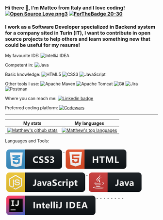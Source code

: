 ### Hi there 👋, I'm Matteo from Italy and I love coding! [![Open Source Love png3](https://badges.frapsoft.com/os/v3/open-source.png?v=103)](https://github.com/ellerbrock/open-source-badges/) [![ForTheBadge 20-30](http://ForTheBadge.com/images/badges/ages-20-30.svg)](http://ForTheBadge.com)

### I work as a Software Developer specialized in Backend system for a company sited in Turin (IT), I want to contribute in open source projects to help others and learn something new that could be useful for my resume!

My favourite IDE: ![IntelliJ IDEA](https://img.shields.io/badge/IntelliJIDEA-000000.svg?style=for-the-badge&logo=intellij-idea&logoColor=white)

Competent in: ![Java](https://img.shields.io/badge/java-%23ED8B00.svg?style=for-the-badge&logo=java&logoColor=white)

Basic knowledge: ![HTML5](https://img.shields.io/badge/html5-%23E34F26.svg?style=for-the-badge&logo=html5&logoColor=white)
                               ![CSS3](https://img.shields.io/badge/css3-%231572B6.svg?style=for-the-badge&logo=css3&logoColor=white)
                               ![JavaScript](https://img.shields.io/badge/javascript-%23323330.svg?style=for-the-badge&logo=javascript&logoColor=%23F7DF1E)
                               
Other tools I use: ![Apache Maven](https://img.shields.io/badge/Apache%20Maven-C71A36?style=for-the-badge&logo=Apache%20Maven&logoColor=white)
                   ![Apache Tomcat](https://img.shields.io/badge/apache%20tomcat-%23F8DC75.svg?style=for-the-badge&logo=apache-tomcat&logoColor=black)
                   ![Git](https://img.shields.io/badge/git-%23F05033.svg?style=for-the-badge&logo=git&logoColor=white)
                   ![Jira](https://img.shields.io/badge/jira-%230A0FFF.svg?style=for-the-badge&logo=jira&logoColor=white)
                   ![Postman](https://img.shields.io/badge/Postman-FF6C37?style=for-the-badge&logo=postman&logoColor=white)
                   
                   
Where you can reach me: [![Linkedin badge](https://img.shields.io/badge/linkedin-%230077B5.svg?style=for-the-badge&logo=linkedin&logoColor=white)](https://www.linkedin.com/in/matteo-inchingolo-9334b31a1/)
                   
Preferred coding platform: [![Codewars](https://img.shields.io/badge/Codewars-B1361E?style=for-the-badge&logo=Codewars&logoColor=white)](https://www.codewars.com/users/Matte997)

---

|My stats |My languages |
|---|---|
|[![Matthew's github stats](https://github-readme-stats.vercel.app/api?username=Matte997&theme=blue-green)](https://github.com/anuraghazra/github-readme-stats) |[![Matthew's top languages](https://github-readme-stats.vercel.app/api/top-langs/?username=Matte997&theme=blue-green)](https://github.com/anuraghazra/github-readme-stats) |

Languages and Tools:


 <a href="#">
    <img src="https://github.com/MikeCodesDotNET/ColoredBadges/blob/master/svg/dev/languages/css3.svg" alt=" badge css" style="vertical-align:top; margin:6px 4px">
  </a>  
 
 <a href="#">
  <img src="https://github.com/MikeCodesDotNET/ColoredBadges/blob/master/svg/dev/languages/html.svg" alt="badge html" style="vertical-align:top; margin:6px 4px">
  </a>

 <a href="#">
  <img src="https://github.com/MikeCodesDotNET/ColoredBadges/blob/master/svg/dev/languages/js.svg" alt="badge javascript" style="vertical-align:top; margin:6px 4px">
  </a>

 <a href="#">
  <img src="https://github.com/MikeCodesDotNET/ColoredBadges/blob/master/svg/dev/languages/java.svg" alt="badge java" style="vertical-align:top; margin:6px 4px">
  </a>

 <a href="#">
  <img src="https://github.com/MikeCodesDotNET/ColoredBadges/blob/master/svg/dev/tools/jetbrains_intellij.svg" alt="badge intellij" style="vertical-align:top; margin:6px 4px">
  </a>

 <a href="#">
  <img src="" alt="" style="vertical-align:top; margin:6px 4px">
  </a>

 <a href="#">
  <img src="" alt="" style="vertical-align:top; margin:6px 4px">
  </a>

 <a href="#">
  <img src="" alt="" style="vertical-align:top; margin:6px 4px">
  </a>

 <a href="#">
  <img src="" alt="" style="vertical-align:top; margin:6px 4px">
  </a>

 <a href="#">
  <img src="" alt="" style="vertical-align:top; margin:6px 4px">
  </a>

 <a href="#">
  <img src="" alt="" style="vertical-align:top; margin:6px 4px">
  </a>

 <a href="#">
  <img src="" alt="" style="vertical-align:top; margin:6px 4px">
  </a>

 <a href="#">
  <img src="" alt="" style="vertical-align:top; margin:6px 4px">
  </a>

